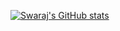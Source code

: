 [![Swaraj's GitHub stats](https://github-readme-stats.vercel.app/api?username=swaraj9)](https://github.com/swaraj9/github-readme-stats)
